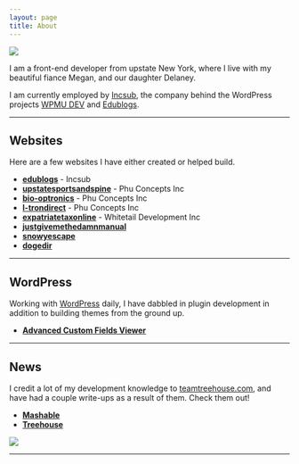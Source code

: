 ```yaml
---
layout: page
title: About
---
```


<img src="{{ site.baseurl }}/assets/img/megan-joseph.jpg">

I am a front-end developer from upstate New York, where I live with my beautiful fiance Megan, and our daughter Delaney.

I am currently employed by [Incsub](http://incsub.com), the company behind the WordPress projects [WPMU DEV](http://premium.wpmudev.org) and [Edublogs](http://edublogs.org).

-----

## Websites

Here are a few websites I have either created or helped build.

+ **[edublogs](http://edublogs.org)** - Incsub
+ **[upstatesportsandspine](http://upstatesportsandspine.com)** - Phu Concepts Inc
+ **[bio-optronics](http://bio-optronics.com)** - Phu Concepts Inc
+ **[l-trondirect](http://l-trondirect.com)** - Phu Concepts Inc
+ **[expatriatetaxonline](http://expatriatetaxonline.com)** - Whitetail Development Inc
+ **[justgivemethedamnmanual](http://justgivemethedamnmanual.com)**
+ **[snowyescape](http://snowyescape.com)**
+ **[dogedir](http://dogedir.com)**

-----

## WordPress

Working with [WordPress](http://wordpress.org) daily, I have dabbled in plugin development in addition to building themes from the ground up.

+ **[Advanced Custom Fields Viewer](https://wordpress.org/support/plugin/advanced-custom-fields-viewer)**

-----

## News

I credit a lot of my development knowledge to [teamtreehouse.com](teamtreehouse.com/), and have had a couple write-ups as a result of them. Check them out!

+ **[Mashable](http://mashable.com/2015/01/11/teach-yourself-programming/)**
+ **[Treehouse](https://teamtreehouse.com/stories/joe-fusco)**

<img src="{{ site.baseurl }}/assets/img/real-money-bw.jpg">

-----